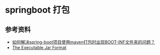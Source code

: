 # springboot 打包

## 参考资料
- [如何解决spring-boot项目使用maven打包时出现BOOT-INF文件夹的问题？](https://blog.csdn.net/Melo_FengZhi/article/details/109889703)
- [The Executable Jar Format](https://docs.spring.io/spring-boot/specification/executable-jar/index.html)